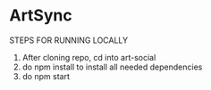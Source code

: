 # ArtSync

STEPS FOR RUNNING LOCALLY
1. After cloning repo, cd into art-social
2. do npm install to install all needed dependencies
3. do npm start
